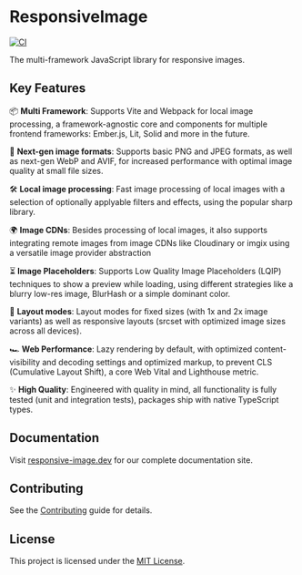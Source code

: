 # ResponsiveImage

[![CI](https://github.com/simonihmig/responsive-image/actions/workflows/ci.yml/badge.svg)](https://github.com/simonihmig/responsive-image/actions/workflows/ci.yml)

The multi-framework JavaScript library for responsive images.

## Key Features

📦 **Multi Framework**:
Supports Vite and Webpack for local image processing, a framework-agnostic core and components for multiple frontend frameworks: Ember.js, Lit, Solid and more in the future.

🌇 **Next-gen image formats**:
Supports basic PNG and JPEG formats, as well as next-gen WebP and AVIF, for increased performance with optimal image quality at small file sizes.

🛠️ **Local image processing**:
Fast image processing of local images with a selection of optionally applyable filters and effects, using the popular sharp library.

🌍 **Image CDNs**:
Besides processing of local images, it also supports integrating remote images from image CDNs like Cloudinary or imgix using a versatile image provider abstraction

⏳ **Image Placeholders**:
Supports Low Quality Image Placeholders (LQIP) techniques to show a preview while loading, using different strategies like a blurry low-res image, BlurHash or a simple dominant color.

📱 **Layout modes**:
Layout modes for fixed sizes (with 1x and 2x image variants) as well as responsive layouts (srcset with optimized image sizes across all devices).

🏎 **Web Performance**:
Lazy rendering by default, with optimized content-visibility and decoding settings and optimized markup, to prevent CLS (Cumulative Layout Shift), a core Web Vital and Lighthouse metric.

✨ **High Quality**:
Engineered with quality in mind, all functionality is fully tested (unit and integration tests), packages ship with native TypeScript types.

## Documentation

Visit [responsive-image.dev](https://responsive-image.dev) for our complete documentation site.

## Contributing

See the [Contributing](CONTRIBUTING.md) guide for details.

## License

This project is licensed under the [MIT License](LICENSE.md).
